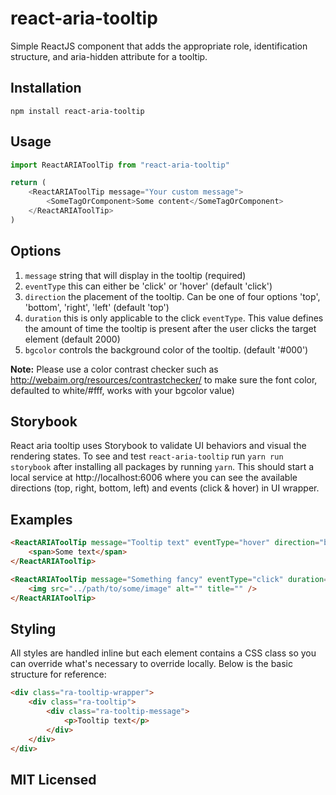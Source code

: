# react-aria-tooltip

Simple ReactJS component that adds the appropriate role, identification structure, and aria-hidden attribute for a tooltip.

## Installation

`npm install react-aria-tooltip`

## Usage

```js
import ReactARIAToolTip from "react-aria-tooltip"

return (
    <ReactARIAToolTip message="Your custom message">
        <SomeTagOrComponent>Some content</SomeTagOrComponent>
    </ReactARIAToolTip>
)
```

## Options

1.  `message` string that will display in the tooltip (required)
1.  `eventType` this can either be 'click' or 'hover' (default 'click')
1.  `direction` the placement of the tooltip. Can be one of four options 'top', 'bottom', 'right', 'left' (default 'top')
1.  `duration` this is only applicable to the click `eventType`. This value defines the amount of time the tooltip is present after the user clicks the target element (default 2000)
1.  `bgcolor` controls the background color of the tooltip. (default '#000')

**Note:** Please use a color contrast checker such as http://webaim.org/resources/contrastchecker/ to make sure the font color, defaulted to white/#fff, works with your bgcolor value)

## Storybook

React aria tooltip uses Storybook to validate UI behaviors and visual the rendering states. To see and test `react-aria-tooltip` run `yarn run storybook` after installing all packages by running `yarn`. This should start a local service at http://localhost:6006 where you can see the available directions (top, right, bottom, left) and events (click & hover) in UI wrapper.

## Examples

```html
<ReactARIAToolTip message="Tooltip text" eventType="hover" direction="bottom" bgcolor="#333">
    <span>Some text</span>
</ReactARIAToolTip>
```

```html
<ReactARIAToolTip message="Something fancy" eventType="click" duration="500" bgcolor="red">
    <img src="../path/to/some/image" alt="" title="" />
</ReactARIAToolTip>
```

## Styling

All styles are handled inline but each element contains a CSS class so you can override what's necessary to override locally. Below is the basic structure for reference:

```html
<div class="ra-tooltip-wrapper">
    <div class="ra-tooltip">
        <div class="ra-tooltip-message">
            <p>Tooltip text</p>
        </div>
    </div>
</div>
```

## MIT Licensed
